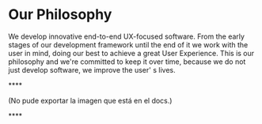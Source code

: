 # Our Philosophy

We develop innovative end-to-end UX-focused software. From the early stages of our development framework until the end of it we work with the user in mind, doing our best to achieve a great User Experience. This is our philosophy and we're committed to keep it over time, because we do not just develop software, we improve the user' s lives.

\*\*\*\*

\(No pude exportar la imagen que está en el docs.\)

\*\*\*\*



